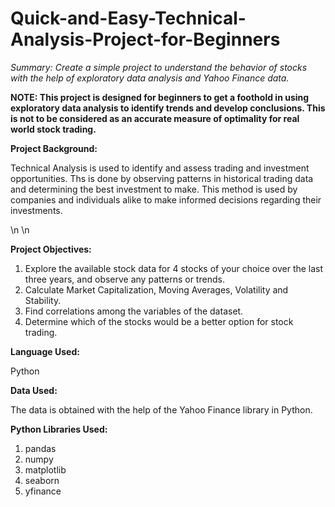 # Quick-and-Easy-Technical-Analysis-Project-for-Beginners
*Summary: Create a simple project to understand the behavior of stocks with the help of exploratory data analysis and Yahoo Finance data.*

**NOTE: This project is designed for beginners to get a foothold in using exploratory data analysis to identify trends and develop conclusions. This is not to be considered as an accurate measure of optimality for real world stock trading.**


**Project Background:**

Technical Analysis is used to identify and assess trading and investment opportunities. Ths is done by observing patterns in historical trading data and determining the best investment to make. This method is used by companies and individuals alike to make informed decisions regarding their investments. 

\n
\n

**Project Objectives:**

1. Explore the available stock data for 4 stocks of your choice over the last three years, and observe any patterns or trends.
2. Calculate Market Capitalization, Moving Averages, Volatility and Stability.
3. Find correlations among the variables of the dataset.
4. Determine which of the stocks would be a better option for stock trading.





**Language Used:**

Python


**Data Used:**

The data is obtained with the help of the Yahoo Finance library in Python.

**Python Libraries Used:**

1. pandas
2. numpy
3. matplotlib
4. seaborn
5. yfinance
